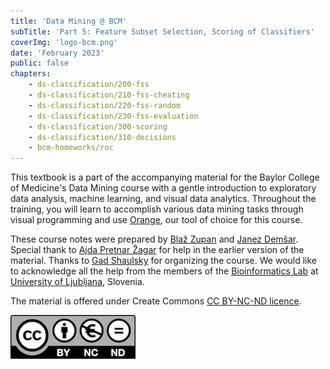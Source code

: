 ```yaml
---
title: 'Data Mining @ BCM'
subTitle: 'Part 5: Feature Subset Selection, Scoring of Classifiers'
coverImg: 'logo-bcm.png'
date: 'February 2023'
public: false
chapters:
    - ds-classification/200-fss
    - ds-classification/210-fss-cheating
    - ds-classification/220-fss-random
    - ds-classification/230-fss-evaluation
    - ds-classification/300-scoring
    - ds-classification/310-decisions
    - bcm-homeworks/roc
---
```


This textbook is a part of the accompanying material for the Baylor College of Medicine's Data Mining course with a gentle introduction to exploratory data analysis, machine learning, and visual data analytics. Throughout the training, you will learn to accomplish various data mining tasks through visual programming and use [Orange](http://orangedatamining.com), our tool of choice for this course. 

These course notes were prepared by [Blaž Zupan](https://www.fri.uni-lj.si/en/about-faculty/employees/blaz-zupan) and [Janez Demšar](https://fri.uni-lj.si/en/about-faculty/employees/janez-demsar). Special thank to [Ajda Pretnar Žagar](https://www.fri.uni-lj.si/en/about-faculty/employees/ajda-pretnar-zagar) for help in the earlier version of the material. Thanks to [Gad Shaulsky](https://www.bcm.edu/people-search/gad-shaulsky-30425) for organizing the course. We would like to acknowledge all the help from the members of the [Bioinformatics Lab](http://biolab.si) at [University of Ljubljana](http://www.uni-lj.si), Slovenia.

The material is offered under Create Commons [CC BY-NC-ND licence](https://creativecommons.org/licenses/by-nc-nd/4.0/).

![](cc-by-nc-nd.png)